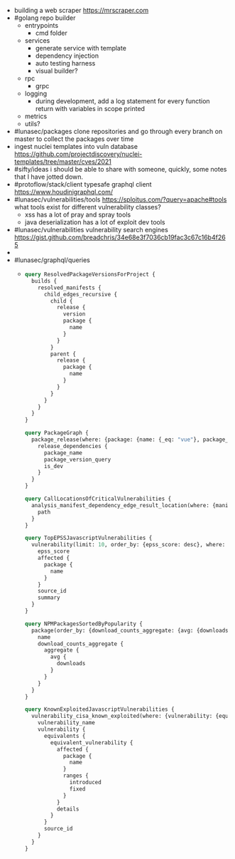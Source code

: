 - building a web scraper https://mrscraper.com
- #golang repo builder
	- entrypoints
		- cmd folder
	- services
		- generate service with template
		- dependency injection
		- auto testing harness
		- visual builder?
	- rpc
		- grpc
	- logging
		- during development, add a log statement for every function return with variables in scope printed
	- metrics
	- utils?
- #lunasec/packages clone repositories and go through every branch on master to collect the packages over time
- ingest nuclei templates into vuln database https://github.com/projectdiscovery/nuclei-templates/tree/master/cves/2021
- #sifty/ideas i should be able to share with someone, quickly, some notes that I have jotted down.
- #protoflow/stack/client typesafe graphql client https://www.houdinigraphql.com/
- #lunasec/vulnerabilities/tools https://sploitus.com/?query=apache#tools what tools exist for different vulnerability classes?
	- xss has a lot of pray and spray tools
	- java deserialization has a lot of exploit dev tools
- #lunasec/vulnerabilities vulnerability search engines https://gist.github.com/breadchris/34e68e3f7036cb19fac3c67c16b4f265
-
- #lunasec/graphql/queries
	- ```graphql
	  query ResolvedPackageVersionsForProject {
	    builds {
	      resolved_manifests {
	        child_edges_recursive {
	          child {
	            release {
	              version
	              package {
	                name
	              }
	            }
	          }
	          parent {
	            release {
	              package {
	                name
	              }
	            }
	          }
	        }
	      }
	    }
	  }
	  
	  query PackageGraph {
	    package_release(where: {package: {name: {_eq: "vue"}, package_manager: {_eq: "npm"}, custom_registry: {_eq: ""}}}, order_by: {version: desc}) {
	      release_dependencies {
	        package_name
	        package_version_query
	        is_dev
	      }
	    }
	  }
	  
	  query CallLocationsOfCriticalVulnerabilities {
	    analysis_manifest_dependency_edge_result_location(where: {manifest_dependency_edge_result: {vulnerability: {cvss_score: {_gt: 9}}}}) {
	      path
	    }
	  }
	  
	  query TopEPSSJavascriptVulnerabilities {
	    vulnerability(limit: 10, order_by: {epss_score: desc}, where: {epss_score: {_is_null: false}, affected: {package: {package_manager: {_eq: "maven"}}}}) {
	      epss_score
	      affected {
	        package {
	          name
	        }
	      }
	      source_id
	      summary
	    }
	  }
	  
	  query NPMPackagesSortedByPopularity {
	    package(order_by: {download_counts_aggregate: {avg: {downloads: asc}}}) {
	      name
	      download_counts_aggregate {
	        aggregate {
	          avg {
	            downloads
	          }
	        }
	      }
	    }
	  }
	  
	  query KnownExploitedJavascriptVulnerabilities {
	    vulnerability_cisa_known_exploited(where: {vulnerability: {equivalents: {equivalent_vulnerability: {affected: {package: {}}}}}}) {
	      vulnerability_name
	      vulnerability {
	        equivalents {
	          equivalent_vulnerability {
	            affected {
	              package {
	                name
	              }
	              ranges {
	                introduced
	                fixed
	              }
	            }
	            details
	          }
	        }
	        source_id
	      }
	    }
	  }
	  ```